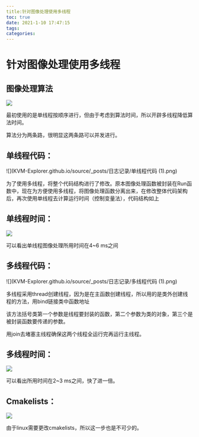 ```yaml
---
title:针对图像处理使用多线程
toc: true
date: 2021-1-10 17:47:15
tags: 
categories: 
---
```

# 针对图像处理使用多线程

## 图像处理算法

![](KVM-Explorer.github.io/source/_posts/日志记录/图像处理算法.drawio.png)

最初使用的是单线程按顺序进行，但由于考虑到算法时间，所以开辟多线程降低算法时间。

算法分为两条路，很明显这两条路可以并发进行。

## 单线程代码：

![](KVM-Explorer.github.io/source/_posts/日志记录/单线程代码 (1).png)

为了使用多线程，将整个代码结构进行了修改。原本图像处理函数被封装在Run函数中，现在为方便使用多线程，将图像处理函数分离出来，在修改整体代码架构后，再次使用单线程去计算运行时间（控制变量法），代码结构如上

## 单线程时间：

![](KVM-Explorer.github.io/source/_posts/日志记录/单线程所用时间.png)

可以看出单线程图像处理所用时间在4~6 ms之间

## 多线程代码：

![](KVM-Explorer.github.io/source/_posts/日志记录/多线程代码 (1).png)

多线程采用thread创建线程，因为是在主函数创建线程，所以用的是类外创建线程的方法，用bind链接类中函数地址

该方法括号类第一个参数是线程要封装的函数，第二个参数为类的对象，第三个是被封装函数要传递的参数。

用join去堵塞主线程确保这两个线程全运行完再运行主线程。

## 多线程时间：

![](KVM-Explorer.github.io/source/_posts/日志记录/多线程所用时间.png)

可以看出所用时间在2~3 ms之间，快了进一倍。

## Cmakelists：

![](KVM-Explorer.github.io/source/_posts/日志记录/cmakelists.png)

由于linux需要更改cmakelists，所以这一步也是不可少的。
